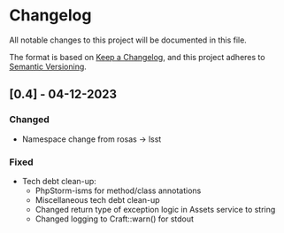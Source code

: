 # Changelog

All notable changes to this project will be documented in this file.

The format is based on [Keep a Changelog](https://keepachangelog.com/en/1.0.0/),
and this project adheres to [Semantic Versioning](https://semver.org/spec/v2.0.0.html).

## [0.4] - 04-12-2023

### Changed

- Namespace change from rosas -> lsst

### Fixed

- Tech debt clean-up:
  - PhpStorm-isms for method/class annotations
  - Miscellaneous tech debt clean-up
  - Changed return type of exception logic in Assets service to string
  - Changed logging to Craft::warn() for stdout